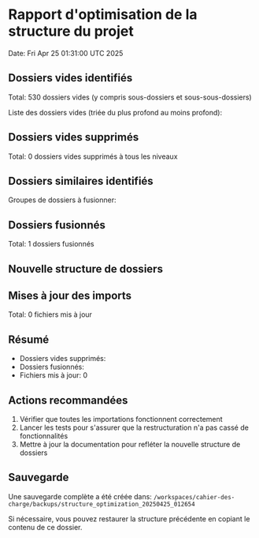 # Rapport d'optimisation de la structure du projet

Date: Fri Apr 25 01:31:00 UTC 2025

## Dossiers vides identifiés

Total: 530 dossiers vides (y compris sous-dossiers et sous-sous-dossiers)

Liste des dossiers vides (triée du plus profond au moins profond):


## Dossiers vides supprimés

Total: 0 dossiers vides supprimés à tous les niveaux

## Dossiers similaires identifiés

Groupes de dossiers à fusionner:


## Dossiers fusionnés

Total: 1 dossiers fusionnés

## Nouvelle structure de dossiers



## Mises à jour des imports

Total: 0 fichiers mis à jour

## Résumé

- Dossiers vides supprimés: 
- Dossiers fusionnés: 
- Fichiers mis à jour: 0

## Actions recommandées

1. Vérifier que toutes les importations fonctionnent correctement
2. Lancer les tests pour s'assurer que la restructuration n'a pas cassé de fonctionnalités
3. Mettre à jour la documentation pour refléter la nouvelle structure de dossiers

## Sauvegarde

Une sauvegarde complète a été créée dans: `/workspaces/cahier-des-charge/backups/structure_optimization_20250425_012654`

Si nécessaire, vous pouvez restaurer la structure précédente en copiant le contenu de ce dossier.
